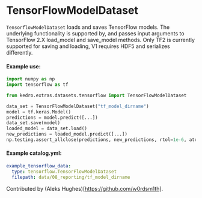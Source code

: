 # TensorFlowModelDataset

``TensorflowModelDataset`` loads and saves TensorFlow models.
The underlying functionality is supported by, and passes input arguments to TensorFlow 2.X load_model and save_model methods. Only TF2 is currently supported for saving and loading, V1 requires HDF5 and serializes differently.

#### Example use:
```python
import numpy as np
import tensorflow as tf

from kedro.extras.datasets.tensorflow import TensorFlowModelDataset

data_set = TensorFlowModelDataset("tf_model_dirname")
model = tf.keras.Model()
predictions = model.predict([...])
data_set.save(model)
loaded_model = data_set.load()
new_predictions = loaded_model.predict([...])
np.testing.assert_allclose(predictions, new_predictions, rtol=1e-6, atol=1e-6)
```

#### Example catalog.yml:
```yaml
example_tensorflow_data:
  type: tensorflow.TensorFlowModelDataset
  filepath: data/08_reporting/tf_model_dirname
```

Contributed by (Aleks Hughes)[https://github.com/w0rdsm1th].

